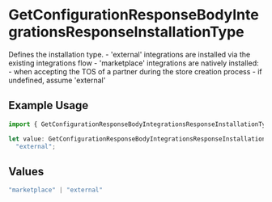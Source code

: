 # GetConfigurationResponseBodyIntegrationsResponseInstallationType

Defines the installation type. - 'external' integrations are installed via the existing integrations flow - 'marketplace' integrations are natively installed: - when accepting the TOS of a partner during the store creation process - if undefined, assume 'external'

## Example Usage

```typescript
import { GetConfigurationResponseBodyIntegrationsResponseInstallationType } from "@vercel/sdk/models/operations/getconfiguration.js";

let value: GetConfigurationResponseBodyIntegrationsResponseInstallationType =
  "external";
```

## Values

```typescript
"marketplace" | "external"
```